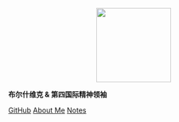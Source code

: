 <p align="center"> <img width="150" height="150" src="https://i.loli.net/2020/11/16/WbE3KQXihGpOt6d.jpg"/> </p>

**布尔什维克 & 第四国际精神领袖**

[GitHub](https://github.com/CNYuYang/Tortsky)  [About Me](#about-me) [Notes](notes.md)

